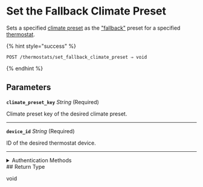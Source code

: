 # Set the Fallback Climate Preset

Sets a specified [climate preset](../../capability-guides/thermostats/creating-and-managing-climate-presets/README.md) as the ["fallback"](../../capability-guides/thermostats/creating-and-managing-climate-presets/setting-the-fallback-climate-preset.md) preset for a specified [thermostat](https://docs.seam.co/latest/capability-guides/thermostats).

{% hint style="success" %}
```
POST /thermostats/set_fallback_climate_preset ⇒ void
```
{% endhint %}

## Parameters

**`climate_preset_key`** *String* (Required)

Climate preset key of the desired climate preset.

---

**`device_id`** *String* (Required)

ID of the desired thermostat device.

---


<details>

<summary>Authentication Methods</summary>

- API key
- Personal access token
  <br>Must also include the `seam-workspace` header in the request.
</details>
## Return Type

void
